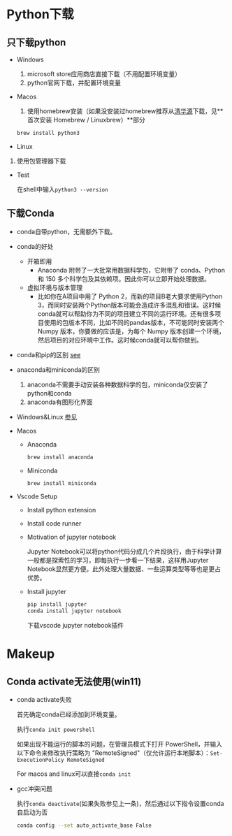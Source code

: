 # Python下载

## 只下载python

- Windows
  1. microsoft store应用商店直接下载（不用配置环境变量）
  2. python官网下载，并配置环境变量

- Macos
  1. 使用homebrew安装（如果没安装过homebrew推荐从[清华源](https://mirrors.tuna.tsinghua.edu.cn/help/homebrew/)下载，见**首次安装 Homebrew / Linuxbrew）**部分

    ```bash
    brew install python3
    ```

- Linux
  
1. 使用包管理器下载
  
- Test

  在shell中输入`python3 --version`

## 下载Conda

- conda自带python，无需额外下载。
- conda的好处
  - 开箱即用
    - Anaconda 附带了一大批常用数据科学包，它附带了 conda、Python 和 150 多个科学包及其依赖项。因此你可以立即开始处理数据。
  - 虚拟环境与版本管理
    - 比如你在A项目中用了 Python 2，而新的项目B老大要求使用Python 3，而同时安装两个Python版本可能会造成许多混乱和错误。这时候 conda就可以帮助你为不同的项目建立不同的运行环境。还有很多项目使用的包版本不同，比如不同的pandas版本，不可能同时安装两个 Numpy 版本，你要做的应该是，为每个 Numpy 版本创建一个环境，然后项目的对应环境中工作。这时候conda就可以帮你做到。

- conda和pip的区别
  [see](https://zhuanlan.zhihu.com/p/379321816)

- anaconda和miniconda的区别
  1. anaconda不需要手动安装各种数据科学的包，miniconda仅安装了python和conda
  2. anaconda有图形化界面

- Windows&Linux
  [参见](https://zhuanlan.zhihu.com/p/449750184)

- Macos
  - Anaconda

    ```bash
    brew install anaconda
    ```

  - Miniconda

    ```bash
    brew install miniconda
    ```

- Vscode Setup
  - Install python extension
  - Install code runner
  - Motivation of jupyter notebook

    Jupyter Notebook可以将python代码分成几个片段执行，由于科学计算一般都是探索性的学习，即每执行一步看一下结果，这样用Jupyter Notebook显然更方便。此外处理大量数据、一些运算类型等等也是更占优势。

  - Install jupyter

    ```bash
    pip install jupyter
    conda install jupyter notebook
    ```

    下载vscode jupyter notebook插件

# Makeup

## Conda activate无法使用(win11)

- conda activate失败

  首先确定conda已经添加到环境变量。

  执行`conda init powershell`

  如果出现不能运行的脚本的问题，在管理员模式下打开 PowerShell，并输入以下命令来修改执行策略为 "RemoteSigned"（仅允许运行本地脚本）：`Set-ExecutionPolicy RemoteSigned`

  For macos and linux可以直接`conda init`

- gcc冲突问题

  执行`conda deactivate`(如果失败参见上一条)，然后通过以下指令设置conda自启动为否

  ```bash
  conda config --set auto_activate_base False
  ```